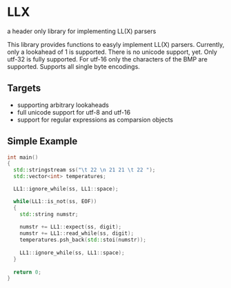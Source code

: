 # LLX
a header only library for implementing LL(X) parsers 

This library provides functions to easyly implement LL(X) parsers.
Currently, only a lookahead of 1 is supported.
There is no unicode support, yet. Only utf-32 is fully supported.
For utf-16 only the characters of the BMP are supported.
Supports all single byte encodings.

## Targets
- supporting arbitrary lookaheads
- full unicode support for utf-8 and utf-16
- support for regular expressions as comparsion objects

## Simple Example

```C++
int main()
{
  std::stringstream ss("\t 22 \n 21 21 \t 22 ");
  std::vector<int> temperatures;

  LL1::ignore_while(ss, LL1::space);

  while(LL1::is_not(ss, EOF))
  {  
    std::string numstr;
    
    numstr += LL1::expect(ss, digit);
    numstr += LL1::read_while(ss, digit);
    temperatures.psh_back(std::stoi(numstr));
   
    LL1::ignore_while(ss, LL1::space);
  }
  
  return 0;
}
```

